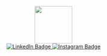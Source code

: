 <div id="header" align="center">
  <img src="https://media.giphy.com/media/3hUDfHTf55SXNfEtXx/giphy.gif" width="100"/>
</div>
<div id="badges" align="center">
  <a href="\https://www.linkedin.com/in/maria-babi%C5%84ska-ab22a028a/">
    <img src="https://img.shields.io/badge/LinkedIn-blue?style=for-the-badge&logo=linkedin&logoColor=white" alt="LinkedIn Badge"/>
  </a>
  <a href="https://www.instagram.com/motia.ba/">
    <img src="https://img.shields.io/badge/Instagram-pink?style=for-the-badge&logo=instagram&logoColor=white" alt="Instagram Badge"/>
  </a>
</div>
<!--
**MaryiaBabinskaya/MaryiaBabinskaya** is a ✨ _special_ ✨ repository because its `README.md` (this file) appears on your GitHub profile.

Here are some ideas to get you started:

- 🔭 I’m currently working on ...
- 🌱 I’m currently learning ...
- 👯 I’m looking to collaborate on ...
- 🤔 I’m looking for help with ...
- 💬 Ask me about ...
- 📫 How to reach me: ...
- 😄 Pronouns: ...
- ⚡ Fun fact: ...
-->
